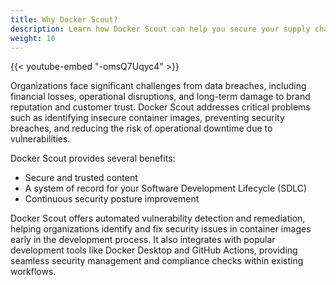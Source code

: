 ```yaml
---
title: Why Docker Scout?
description: Learn how Docker Scout can help you secure your supply chain.
weight: 10
---
```


{{< youtube-embed "-omsQ7Uqyc4" >}}

Organizations face significant challenges from data breaches,
including financial losses, operational disruptions, and long-term damage to
brand reputation and customer trust. Docker Scout addresses critical problems
such as identifying insecure container images, preventing security breaches,
and reducing the risk of operational downtime due to vulnerabilities.

Docker Scout provides several benefits:

- Secure and trusted content
- A system of record for your Software Development Lifecycle (SDLC)
- Continuous security posture improvement

Docker Scout offers automated vulnerability detection and remediation, helping
organizations identify and fix security issues in container images early in the
development process. It also integrates with popular development tools like
Docker Desktop and GitHub Actions, providing seamless security management and
compliance checks within existing workflows.

<div id="scout-lp-survey-anchor"></div>
